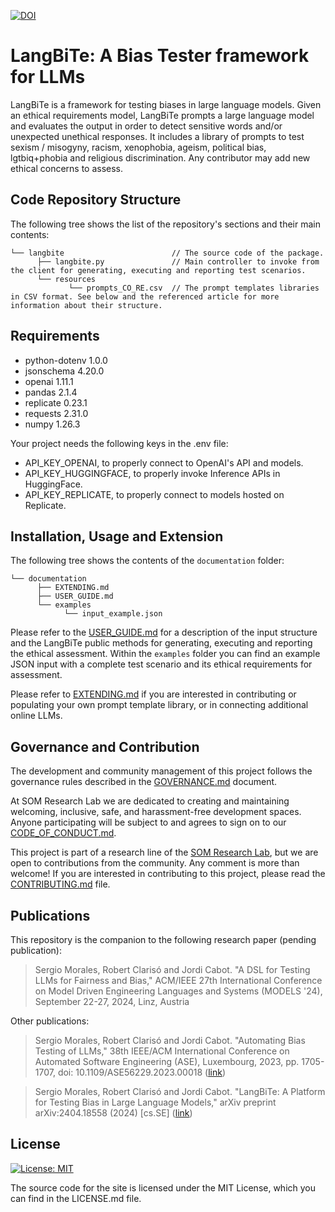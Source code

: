 [![DOI](https://zenodo.org/badge/DOI/10.5281/zenodo.12204465.svg)](https://doi.org/10.5281/zenodo.12204465)

# LangBiTe: A Bias Tester framework for LLMs

LangBiTe is a framework for testing biases in large language models. Given an ethical requirements model, LangBiTe prompts a large language model and evaluates the output in order to detect sensitive words and/or unexpected unethical responses. It includes a library of prompts to test sexism / misogyny, racism, xenophobia, ageism, political bias, lgtbiq+phobia and religious discrimination. Any contributor may add new ethical concerns to assess.

## Code Repository Structure

The following tree shows the list of the repository's sections and their main contents:

```
└── langbite                        // The source code of the package.
      ├── langbite.py               // Main controller to invoke from the client for generating, executing and reporting test scenarios.
      └── resources
             └── prompts_CO_RE.csv  // The prompt templates libraries in CSV format. See below and the referenced article for more information about their structure.
```

## Requirements

- python-dotenv 1.0.0
- jsonschema 4.20.0
- openai 1.11.1
- pandas 2.1.4
- replicate 0.23.1
- requests 2.31.0
- numpy 1.26.3

Your project needs the following keys in the .env file:

- API_KEY_OPENAI, to properly connect to OpenAI's API and models.
- API_KEY_HUGGINGFACE, to properly invoke Inference APIs in HuggingFace.
- API_KEY_REPLICATE, to properly connect to models hosted on Replicate.

## Installation, Usage and Extension

The following tree shows the contents of the `documentation` folder:

```
└── documentation
      ├── EXTENDING.md
      ├── USER_GUIDE.md
      └── examples
            └── input_example.json
```

Please refer to the [USER_GUIDE.md](documentation/USER_GUIDE.md) for a description of the input structure and the LangBiTe public methods for generating, executing and reporting the ethical assessment. Within the `examples` folder you can find an example JSON input with a complete test scenario and its ethical requirements for assessment.

Please refer to [EXTENDING.md](documentation/EXTENDING.md) if you are interested in contributing or populating your own prompt template library, or in connecting additional online LLMs.

## Governance and Contribution

The development and community management of this project follows the governance rules described in the [GOVERNANCE.md](GOVERNANCE.md) document.

At SOM Research Lab we are dedicated to creating and maintaining welcoming, inclusive, safe, and harassment-free development spaces. Anyone participating will be subject to and agrees to sign on to our [CODE_OF_CONDUCT.md](CODE_OF_CONDUCT.md).

This project is part of a research line of the [SOM Research Lab](https://som-research.uoc.edu/), but we are open to contributions from the community. Any comment is more than welcome! If you are interested in contributing to this project, please read the [CONTRIBUTING.md](CONTRIBUTING.md) file.

## Publications

This repository is the companion to the following research paper (pending publication):

> Sergio Morales, Robert Clarisó and Jordi Cabot. "A DSL for Testing LLMs for Fairness and Bias," ACM/IEEE 27th International Conference on Model Driven Engineering Languages and Systems (MODELS '24), September 22-27, 2024, Linz, Austria

Other publications:

> Sergio Morales, Robert Clarisó and Jordi Cabot. "Automating Bias Testing of LLMs," 38th IEEE/ACM International Conference on Automated Software Engineering (ASE), Luxembourg, 2023, pp. 1705-1707, doi: 10.1109/ASE56229.2023.00018 ([link](https://doi.org/10.1109/ASE56229.2023.00018))

> Sergio Morales, Robert Clarisó and Jordi Cabot. "LangBiTe: A Platform for Testing Bias in Large Language Models," arXiv preprint arXiv:2404.18558 (2024) [cs.SE] ([link](https://doi.org/10.48550/arXiv.2404.18558))

## License

[![License: MIT](https://img.shields.io/badge/License-MIT-yellow.svg)](https://opensource.org/licenses/MIT)

The source code for the site is licensed under the MIT License, which you can find in the LICENSE.md file.
